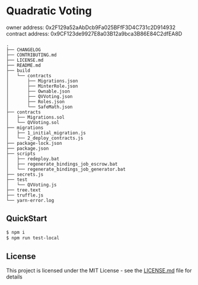 # Quadratic Voting
owner address: 0x2F129a52aAbDcb9Fa025BFfF3D4C731c2D914932
contract address: 0x9CF123de9927E8a03B12a9bca3B86E84C2dfEA8D

```
.
├── CHANGELOG
├── CONTRIBUTING.md
├── LICENSE.md
├── README.md
├── build
│   └── contracts
│       ├── Migrations.json
│       ├── MinterRole.json
│       ├── Ownable.json
│       ├── QVVoting.json
│       ├── Roles.json
│       └── SafeMath.json
├── contracts
│   ├── Migrations.sol
│   └── QVVoting.sol
├── migrations
│   ├── 1_initial_migration.js
│   └── 2_deploy_contracts.js
├── package-lock.json
├── package.json
├── scripts
│   ├── redeploy.bat
│   ├── regenerate_bindings_job_escrow.bat
│   └── regenerate_bindings_job_generator.bat
├── secrets.js
├── test
│   └── QVVoting.js
├── tree.text
├── truffle.js
└── yarn-error.log
```

## QuickStart
```bash
$ npm i
$ npm run test-local
```

## License

This project is licensed under the MIT License - see the [LICENSE.md](LICENSE.md) file for details
